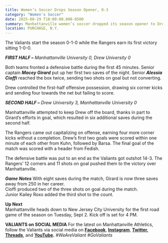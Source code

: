 ```yaml
---
title: Women’s Soccer Drops Season Opener, 0-3
category: "Women's Soccer"
date: 2025-08-29 T18:00:00.000-0500
summary: Manhattanville women’s soccer dropped its season opener to Drew, 3-0, in Purchase, NY on Saturday evening.
location: PURCHASE, N.Y. 
---
```


   
The Valiants start the season 0-1-0 while the Rangers earn its first victory sitting 1-0-0.  
   
   
***FIRST HALF –** Manhattanville University 0, Drew University 0*  
   
Both teams fronted a defensive battle during the first 45 minutes. Senior captain ***Macey Girard*** put up her first two saves of the night. Senior ***Alessia Cioffi*** reached the box twice, sending two shots on goal but not converting.  
   
Drew controlled the first-half offensive possession, drawing six corner kicks and sending four towards the net but failing to score.  
   
***SECOND HALF –** Drew University 3, Manhattanville University 0*  
   
Manhattanville attempted to keep Drew off the board, thanks in part to Girard’s efforts in goal, which resulted in six additional saves during the second half.  
   
The Rangers came out capitalizing on offense, earning four more corner kicks without a completion. Drew’s first two goals were scored within one minute of each other from Kuhn, followed by Barsa. The final goal of the match was scored with a header from Fedish.  
   
   
The defensive battle was put to an end as the Valiants got outshot 14-3. The Rangers’ 12 corners and 11 shots on goal pushed them to the victory over Manhattanville.  
   
***Game Notes*** 
   With eight saves during the match, Girard is now three saves away from 250 in her career.  
   Cioffi produced two of the three shots on goal during the match.  
   Junior Kailey Roxo added the third shot to the count.

   
**Up Next**  
Manhattanville heads down to New Jersey City University for the first road game of the season on Tuesday, Sept 2\. Kick off is set for 4 PM.  
   
   
**VALIANTS on SOCIAL MEDIA** For the latest on Manhattanville Athletics, follow the Valiants via social media on [**Facebook**](http://facebook.com/govaliants), [**Instagram**](http://www.instagram.com/govaliants), [**Twitter**](http://www.twitter.com/govaliants)**, [Threads](https://www.threads.net/@govaliants)**, and **[YouTube](https://www.youtube.com/govaliants).** *\#WeAreValiant \#GoValiants*  
